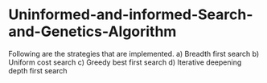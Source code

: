 # Uninformed-and-informed-Search-and-Genetics-Algorithm
Following are the strategies that are implemented. 
a) Breadth first search 
b) Uniform cost search 
c) Greedy best first search 
d) Iterative deepening depth first search
